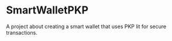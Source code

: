 # SmartWalletPKP
A project about creating a smart wallet that uses PKP lit for secure transactions.
